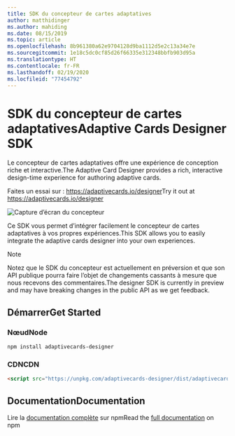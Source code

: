 ```yaml
---
title: SDK du concepteur de cartes adaptatives
author: matthidinger
ms.author: mahiding
ms.date: 08/15/2019
ms.topic: article
ms.openlocfilehash: 8b961380a62e9704128d9ba1112d5e2c13a34e7e
ms.sourcegitcommit: 1e18c5dc0cf85d26f66335e312348bbfb903d95a
ms.translationtype: HT
ms.contentlocale: fr-FR
ms.lasthandoff: 02/19/2020
ms.locfileid: "77454792"
---
```

# <a name="adaptive-cards-designer-sdk"></a><span data-ttu-id="68132-102">SDK du concepteur de cartes adaptatives</span><span class="sxs-lookup"><span data-stu-id="68132-102">Adaptive Cards Designer SDK</span></span>

<span data-ttu-id="68132-103">Le concepteur de cartes adaptatives offre une expérience de conception riche et interactive.</span><span class="sxs-lookup"><span data-stu-id="68132-103">The Adaptive Card Designer provides a rich, interactive design-time experience for authoring adaptive cards.</span></span>

<span data-ttu-id="68132-104">Faites un essai sur : https://adaptivecards.io/designer</span><span class="sxs-lookup"><span data-stu-id="68132-104">Try it out at https://adaptivecards.io/designer</span></span>

![Capture d’écran du concepteur](../content/designer.png)

<span data-ttu-id="68132-106">Ce SDK vous permet d’intégrer facilement le concepteur de cartes adaptatives à vos propres expériences.</span><span class="sxs-lookup"><span data-stu-id="68132-106">This SDK allows you to easily integrate the adaptive cards designer into your own experiences.</span></span>

> [!NOTE]
> 
> <span data-ttu-id="68132-107">Notez que le SDK du concepteur est actuellement en préversion et que son API publique pourra faire l’objet de changements cassants à mesure que nous recevons des commentaires.</span><span class="sxs-lookup"><span data-stu-id="68132-107">The designer SDK is currently in preview and may have breaking changes in the public API as we get feedback.</span></span>

## <a name="get-started"></a><span data-ttu-id="68132-108">Démarrer</span><span class="sxs-lookup"><span data-stu-id="68132-108">Get Started</span></span>

### <a name="node"></a><span data-ttu-id="68132-109">Nœud</span><span class="sxs-lookup"><span data-stu-id="68132-109">Node</span></span>

```console
npm install adaptivecards-designer
```

### <a name="cdn"></a><span data-ttu-id="68132-110">CDN</span><span class="sxs-lookup"><span data-stu-id="68132-110">CDN</span></span>

```html
<script src="https://unpkg.com/adaptivecards-designer/dist/adaptivecards-designer.js"></script>
```

## <a name="documentation"></a><span data-ttu-id="68132-111">Documentation</span><span class="sxs-lookup"><span data-stu-id="68132-111">Documentation</span></span> 

<span data-ttu-id="68132-112">Lire la [documentation complète](https://www.npmjs.com/package/adaptivecards-designer) sur npm</span><span class="sxs-lookup"><span data-stu-id="68132-112">Read the [full documentation](https://www.npmjs.com/package/adaptivecards-designer) on npm</span></span>
